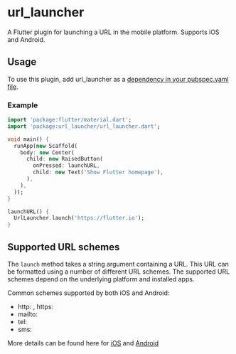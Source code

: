 # url_launcher

A Flutter plugin for launching a URL in the mobile platform. Supports iOS and Android.

## Usage
To use this plugin, add url_launcher as a [dependency in your pubspec.yaml file](https://flutter.io/platform-plugins/).

### Example

``` dart
import 'package:flutter/material.dart';
import 'package:url_launcher/url_launcher.dart';

void main() {
  runApp(new Scaffold(
    body: new Center(
      child: new RaisedButton(
        onPressed: launchURL,
        child: new Text('Show Flutter homepage'),
      ),
    ),
  ));
}

launchURL() {
  UrlLauncher.launch('https://flutter.io');
}

```

## Supported URL schemes

The `launch` method takes a string argument containing a URL. This URL
can be formatted using a number of different URL schemes. The supported
URL schemes depend on the underlying platform and installed apps.

Common schemes supported by both iOS and Android:

* http:<URL> , https:<URL>
* mailto:<email-address>
* tel:<phone-number>
* sms:<phone-number>

More details can be found here for [iOS](https://developer.apple.com/library/content/featuredarticles/iPhoneURLScheme_Reference/Introduction/Introduction.html) and [Android](https://developer.android.com/guide/components/intents-common.html)

